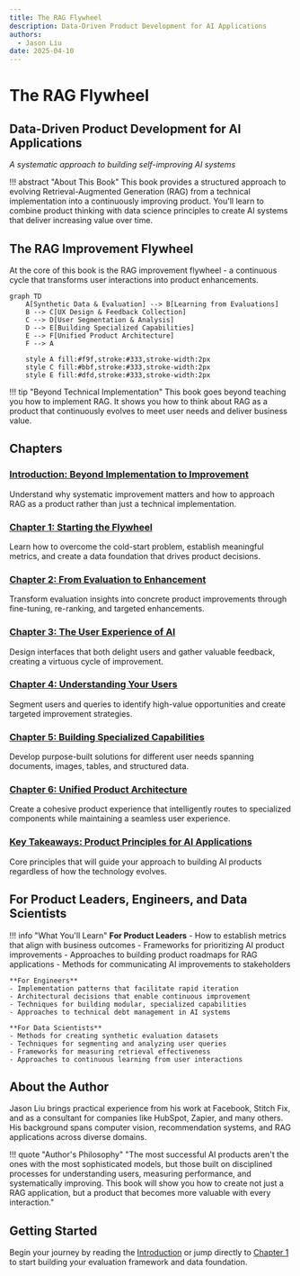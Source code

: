 ```yaml
---
title: The RAG Flywheel
description: Data-Driven Product Development for AI Applications
authors:
  - Jason Liu
date: 2025-04-10
---
```


# The RAG Flywheel

## Data-Driven Product Development for AI Applications

_A systematic approach to building self-improving AI systems_

!!! abstract "About This Book"
    This book provides a structured approach to evolving Retrieval-Augmented Generation (RAG) from a technical implementation into a continuously improving product. You'll learn to combine product thinking with data science principles to create AI systems that deliver increasing value over time.

## The RAG Improvement Flywheel

At the core of this book is the RAG improvement flywheel - a continuous cycle that transforms user interactions into product enhancements.

```mermaid
graph TD
    A[Synthetic Data & Evaluation] --> B[Learning from Evaluations]
    B --> C[UX Design & Feedback Collection]
    C --> D[User Segmentation & Analysis]
    D --> E[Building Specialized Capabilities]
    E --> F[Unified Product Architecture]
    F --> A

    style A fill:#f9f,stroke:#333,stroke-width:2px
    style C fill:#bbf,stroke:#333,stroke-width:2px
    style E fill:#dfd,stroke:#333,stroke-width:2px
```

!!! tip "Beyond Technical Implementation"
    This book goes beyond teaching you how to implement RAG. It shows you how to think about RAG as a product that continuously evolves to meet user needs and deliver business value.

## Chapters

### [Introduction: Beyond Implementation to Improvement](workshops/chapter0.md)

Understand why systematic improvement matters and how to approach RAG as a product rather than just a technical implementation.

### [Chapter 1: Starting the Flywheel](workshops/chapter1.md)

Learn how to overcome the cold-start problem, establish meaningful metrics, and create a data foundation that drives product decisions.

### [Chapter 2: From Evaluation to Enhancement](workshops/chapter2.md)

Transform evaluation insights into concrete product improvements through fine-tuning, re-ranking, and targeted enhancements.

### [Chapter 3: The User Experience of AI](workshops/chapter3-1.md)

Design interfaces that both delight users and gather valuable feedback, creating a virtuous cycle of improvement.

### [Chapter 4: Understanding Your Users](workshops/chapter4-1.md)

Segment users and queries to identify high-value opportunities and create targeted improvement strategies.

### [Chapter 5: Building Specialized Capabilities](workshops/chapter5-1.md)

Develop purpose-built solutions for different user needs spanning documents, images, tables, and structured data.

### [Chapter 6: Unified Product Architecture](workshops/chapter6-1.md)

Create a cohesive product experience that intelligently routes to specialized components while maintaining a seamless user experience.

### [Key Takeaways: Product Principles for AI Applications](misc/what-i-want-you-to-takeaway.md)

Core principles that will guide your approach to building AI products regardless of how the technology evolves.

## For Product Leaders, Engineers, and Data Scientists

!!! info "What You'll Learn"
    **For Product Leaders** - How to establish metrics that align with business outcomes - Frameworks for prioritizing AI product improvements - Approaches to building product roadmaps for RAG applications - Methods for communicating AI improvements to stakeholders

    **For Engineers**
    - Implementation patterns that facilitate rapid iteration
    - Architectural decisions that enable continuous improvement
    - Techniques for building modular, specialized capabilities
    - Approaches to technical debt management in AI systems

    **For Data Scientists**
    - Methods for creating synthetic evaluation datasets
    - Techniques for segmenting and analyzing user queries
    - Frameworks for measuring retrieval effectiveness
    - Approaches to continuous learning from user interactions

## About the Author

Jason Liu brings practical experience from his work at Facebook, Stitch Fix, and as a consultant for companies like HubSpot, Zapier, and many others. His background spans computer vision, recommendation systems, and RAG applications across diverse domains.

!!! quote "Author's Philosophy"
    "The most successful AI products aren't the ones with the most sophisticated models, but those built on disciplined processes for understanding users, measuring performance, and systematically improving. This book will show you how to create not just a RAG application, but a product that becomes more valuable with every interaction."

## Getting Started

Begin your journey by reading the [Introduction](workshops/chapter0.md) or jump directly to [Chapter 1](workshops/chapter1.md) to start building your evaluation framework and data foundation.
